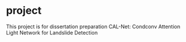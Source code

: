 # project
This project is for dissertation preparation
CAL-Net: Condconv Attention Light Network for Landslide Detection
